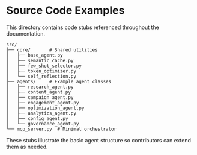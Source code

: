 # Source Code Examples

This directory contains code stubs referenced throughout the documentation.

```
src/
├── core/       # Shared utilities
│   ├── base_agent.py
│   ├── semantic_cache.py
│   ├── few_shot_selector.py
│   ├── token_optimizer.py
│   └── self_reflection.py
├── agents/     # Example agent classes
│   ├── research_agent.py
│   ├── content_agent.py
│   ├── campaign_agent.py
│   ├── engagement_agent.py
│   ├── optimization_agent.py
│   ├── analytics_agent.py
│   ├── config_agent.py
│   └── governance_agent.py
└── mcp_server.py  # Minimal orchestrator
```

These stubs illustrate the basic agent structure so contributors can extend them as needed.
